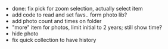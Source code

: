 - done: fix pick for zoom selection, actually select item
- add code to read and set favs.. form photo lib?
- add photo count and times on folder
- "more" item for photos, limit initial to 2 years; still show time?
- hide photo 
- fix quick collection to have history